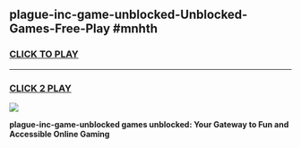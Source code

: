 
## plague-inc-game-unblocked-Unblocked-Games-Free-Play #mnhth
<h3>
<a href="https://us.freeplayer.one?title=plague-inc-game-unblocked&ref=9M">CLICK TO PLAY</a></h3>
<hr>

<h3>
<a href="https://us.freeplayer.one?title=plague-inc-game-unblocked&ref=9M">CLICK 2 PLAY</a>
  
</h3>

<a href="https://us.freeplayer.one?title=plague-inc-game-unblocked&ref=9M"><img src="https://clearcache.store/games.png"></a>


**plague-inc-game-unblocked games unblocked: Your Gateway to Fun and Accessible Online Gaming**
